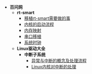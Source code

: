 - **百问网**
  - **rt-smart**
    - [移植rt-smart需要做的事](/_docs/course/100ask/rt-smart/01_移植rt-smart需要做的事.md)
    - [内核的启动流程](/_docs/course/100ask/rt-smart/02_内核的启动流程.md)
    - [内存映射](/_docs/course/100ask/rt-smart/03_内存映射.md)
    - [串口移植](/_docs/course/100ask/rt-smart/04_串口移植.md)
    - [系统时钟](/_docs/course/100ask/rt-smart/05_系统时钟.md)
  - **Linux驱动大全**
    - **中断子系统**
      - [异常与中断的概念及处理流程](/_docs/course/100ask/driver_summa/interrupt/01_异常与中断的概念及处理流程.md)
      - [Linux内核对中断的处理](/_docs/course/100ask/driver_summa/interrupt/02_Linux内核对中断的处理.md)